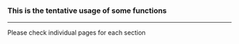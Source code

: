 ### This is the tentative usage of some functions  

---


Please check individual pages for each section

